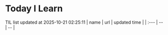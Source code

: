 # Today I Learn 
TIL list updated at 2025-10-21 02:25:11
| name | url | updated time |
| :--- | -- | -- |

